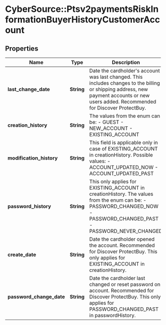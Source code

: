 # CyberSource::Ptsv2paymentsRiskInformationBuyerHistoryCustomerAccount

## Properties
Name | Type | Description | Notes
------------ | ------------- | ------------- | -------------
**last_change_date** | **String** | Date the cardholder&#39;s account was last changed. This includes changes to the billing or shipping address, new payment accounts or new users added. Recommended for Discover ProtectBuy.  | [optional] 
**creation_history** | **String** | The values from the enum can be: - GUEST - NEW_ACCOUNT - EXISTING_ACCOUNT  | [optional] 
**modification_history** | **String** | This field is applicable only in case of EXISTING_ACCOUNT in creationHistory. Possible values: - ACCOUNT_UPDATED_NOW - ACCOUNT_UPDATED_PAST  | [optional] 
**password_history** | **String** | This only applies for EXISTING_ACCOUNT in creationHistory. The values from the enum can be: - PASSWORD_CHANGED_NOW - PASSWORD_CHANGED_PAST - PASSWORD_NEVER_CHANGED  | [optional] 
**create_date** | **String** | Date the cardholder opened the account. Recommended for Discover ProtectBuy. This only applies for EXISTING_ACCOUNT in creationHistory.  | [optional] 
**password_change_date** | **String** | Date the cardholder last changed or reset password on account. Recommended for Discover ProtectBuy. This only applies for PASSWORD_CHANGED_PAST in passwordHistory.  | [optional] 


